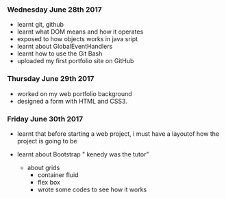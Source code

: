 ### Wednesday June 28th 2017

- learnt git, github
- learnt what DOM means and how it operates
- exposed to how objects works in java sript
- learnt about GlobalEventHandlers
- learnt how to use the Git Bash
- uploaded my first portfolio site on GitHub

### Thursday June 29th 2017
- worked on my web portfolio background
- designed a form with HTML and CSS3.

### Friday June 30th 2017
- learnt that before starting a web project, i must have a layoutof how the project is going to be 

- learnt about  Bootstrap " kenedy was the tutor"
    - about grids
         - container fluid
         - flex box
         - wrote some codes to see how it works
